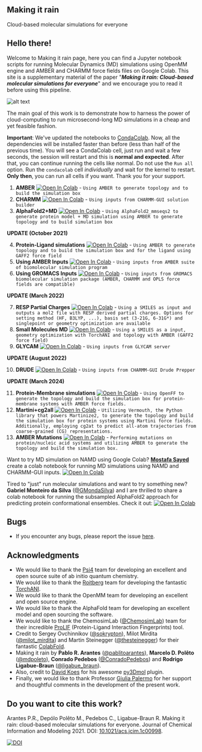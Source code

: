 ## Making it rain
Cloud-based molecular simulations for everyone
## Hello there!

Welcome to Making it rain page, here you can find a Jupyter notebook scripts for running Molecular Dynamics (MD) simulations using OpenMM engine and AMBER and CHARMM force fields files on Google Colab. This site is a supplementary material of the paper "***Making it rain: Cloud-based molecular simulations for everyone***" and we encourage you to read it before using this pipeline.

![alt text](GraphAbs.png)

The main goal of this work is to demonstrate how to harness the power of cloud-computing to run microsecond-long MD simulations in a cheap and yet feasible fashion.

**Important**: We've updated the notebooks to [CondaColab](https://github.com/conda-incubator/condacolab). Now, all the dependencies will be installed faster than before (less than half of the previous time). You will see a CondaColab cell, just run and wait a few seconds, the session will restart and this is **normal and expected**. After that, you can continue running the cells like normal. Do not use the `Run all` option. Run the `condacolab` cell _individually_ and wait for the kernel to restart. **Only then**, you can run all cells if you want. Thank you for your support.

1. **AMBER** [![Open In Colab](https://colab.research.google.com/assets/colab-badge.svg)](https://colab.research.google.com/github/pablo-arantes/Making-it-rain/blob/main/Amber.ipynb)  - `Using AMBER to generate topology and to build the simulation box`
2. **CHARMM** [![Open In Colab](https://colab.research.google.com/assets/colab-badge.svg)](https://colab.research.google.com/github/pablo-arantes/Making-it-rain/blob/main/CHARMM_GUI.ipynb) - `Using inputs from CHARMM-GUI solution builder`
3. **AlphaFold2+MD** [![Open In Colab](https://colab.research.google.com/assets/colab-badge.svg)](https://colab.research.google.com/github/pablo-arantes/Making-it-rain/blob/main/AlphaFold2%2BMD.ipynb) - `Using AlphaFold2_mmseqs2 to generate protein model + MD simulation using AMBER to generate topology and to build simulation box`


**UPDATE (October 2021)**

4. **Protein-Ligand simulations** [![Open In Colab](https://colab.research.google.com/assets/colab-badge.svg)](https://colab.research.google.com/github/pablo-arantes/making-it-rain/blob/main/Protein_ligand.ipynb)  - `Using AMBER to generate topology and to build the simulation box and for the ligand using GAFF2 force field`
5. **Using AMBER Inputs** [![Open In Colab](https://colab.research.google.com/assets/colab-badge.svg)](https://colab.research.google.com/github/pablo-arantes/making-it-rain/blob/main/Amber_inputs.ipynb)  - `Using inputs from AMBER suite of biomolecular simulation program`
6. **Using GROMACS Inputs** [![Open In Colab](https://colab.research.google.com/assets/colab-badge.svg)](https://colab.research.google.com/github/pablo-arantes/making-it-rain/blob/main/Gromacs_inputs.ipynb)  - `Using inputs from GROMACS biomolecular simulation package (AMBER, CHARMM and OPLS force fields are compatible)`

**UPDATE (March 2022)**

7. **RESP Partial Charges** [![Open In Colab](https://colab.research.google.com/assets/colab-badge.svg)](https://colab.research.google.com/github/pablo-arantes/making-it-rain/blob/main/Partial_Charges.ipynb)  - `Using a SMILES as input and outputs a mol2 file with RESP derived partial charges. Options for setting method (HF, B3LYP, ...), basis set (3-21G, 6-31G*) and singlepoint or geometry optimization are available`
8. **Small Molecules MD** [![Open In Colab](https://colab.research.google.com/assets/colab-badge.svg)](https://colab.research.google.com/github/pablo-arantes/making-it-rain/blob/main/MD_Small_Molecules.ipynb)  - `Using a SMILES as a input, geometry optimization with TorchANI and topology with AMBER (GAFF2 force field)`
9. **GLYCAM** [![Open In Colab](https://colab.research.google.com/assets/colab-badge.svg)](https://colab.research.google.com/github/pablo-arantes/making-it-rain/blob/main/Glycam.ipynb)  - `Using inputs from GLYCAM server`

**UPDATE (August 2022)**

10. **DRUDE** [![Open In Colab](https://colab.research.google.com/assets/colab-badge.svg)](https://colab.research.google.com/github/pablo-arantes/making-it-rain/blob/main/Drude.ipynb)  - `Using inputs from CHARMM-GUI Drude Prepper`

**UPDATE (March 2024)**

11. **Protein-Membrane simulations** [![Open In Colab](https://colab.research.google.com/assets/colab-badge.svg)](https://colab.research.google.com/github/pablo-arantes/making-it-rain/blob/main/Protein%2BMembranes.ipynb)  - `Using OpenFF to generate the topology and build the simulation box for protein-membrane systems with AMBER force fields.`
12. **Martini+cg2all** [![Open In Colab](https://colab.research.google.com/assets/colab-badge.svg)](https://colab.research.google.com/github/pablo-arantes/making-it-rain/blob/main/Martini%2Bcg2all.ipynb)  - `Utilizing Vermouth, the Python library that powers Martinize2, to generate the topology and build the simulation box for protein systems using Martini force fields. Additionally, employing cg2at to predict all-atom trajectories from coarse-grained (CG) representations.`
13. **AMBER Mutations** [![Open In Colab](https://colab.research.google.com/assets/colab-badge.svg)](https://colab.research.google.com/github/pablo-arantes/making-it-rain/blob/main/Amber_mutations.ipynb)  - `Performing mutations on protein/nucleic acid systems and utilizing AMBER to generate the topology and build the simulation box.`

Want to try MD simulation on NAMD using Google Colab? [**Mostafa Sayed**](https://github.com/mabdelmaksoud53) create a colab notebook for running MD simulations using NAMD and CHARMM-GUI inputs. [![Open In Colab](https://colab.research.google.com/assets/colab-badge.svg)](https://colab.research.google.com/github/mabdelmaksoud53/Colab_NAMD_Suite/blob/main/MD_NAMD.ipynb)

Tired to "just" run molecular simulations and want to try something new? 
**Gabriel Monteiro da Silva** ([@GMondaSilva](https://twitter.com/GMondaSilva)) and I are thrilled to share a colab notebook for running the subsampled AlphaFold2 approach for predicting protein conformational ensembles. Check it out: [![Open In Colab](https://colab.research.google.com/assets/colab-badge.svg)](https://colab.research.google.com/github/GMdSilva/gms_natcomms_1705932980_data/blob/main/AlphaFold2_Traj_v1.ipynb)

## Bugs
- If you encounter any bugs, please report the issue [here](https://github.com/pablo-arantes/Making-it-rain/issues).

## Acknowledgments

- We would like to thank the [Psi4](https://psicode.org/) team for developing an excellent and open source suite of ab initio quantum chemistry.
- We would like to thank the [Roitberg](https://roitberg.chem.ufl.edu/) team for developing the fantastic [TorchANI](https://github.com/aiqm/torchani).
- We would like to thank the OpenMM team for developing an excellent and open source engine. 
- We would like to thank the AlphaFold team for developing an excellent model and open sourcing the software. 
- We would like to thank the ChemosimLab ([@ChemosimLab](https://twitter.com/ChemosimLab)) team for their incredible [ProLIF](https://prolif.readthedocs.io/en/latest/index.html#) (Protein-Ligand Interaction Fingerprints) tool.
- Credit to Sergey Ovchinnikov ([@sokrypton](https://twitter.com/sokrypton)), Milot Mirdita ([@milot_mirdita](https://twitter.com/milot_mirdita)) and Martin Steinegger ([@thesteinegger](https://twitter.com/thesteinegger)) for their fantastic [ColabFold](https://github.com/sokrypton/ColabFold).
- Making it rain by **Pablo R. Arantes** ([@pablitoarantes](https://twitter.com/pablitoarantes)), **Marcelo D. Polêto** ([@mdpoleto](https://twitter.com/mdpoleto)), **Conrado Pedebos** ([@ConradoPedebos](https://twitter.com/ConradoPedebos)) and **Rodrigo Ligabue-Braun** ([@ligabue_braun](https://twitter.com/ligabue_braun)).
- Also, credit to [David Koes](https://github.com/dkoes) for his awesome [py3Dmol](https://3dmol.csb.pitt.edu/) plugin.
- Finally, we would like to thank Professor [Giulia Palermo](https://palermolab.com/) for her support and thoughtful comments in the development of the present work.

## Do you want to cite this work?


Arantes P.R., Depólo Polêto M., Pedebos C., Ligabue-Braun R. Making it rain: cloud-based molecular simulations for everyone. 
Journal of Chemical Information and Modeling 2021. DOI: [10.1021/acs.jcim.1c00998](https://doi.org/10.1021/acs.jcim.1c00998).

[![DOI](https://zenodo.org/badge/DOI/10.5281/zenodo.5196783.svg)](https://doi.org/10.5281/zenodo.5196783)

